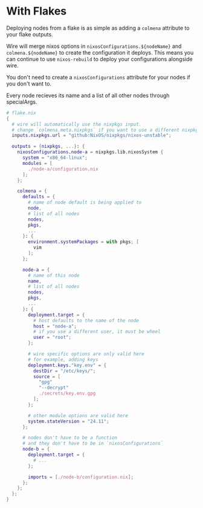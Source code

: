 # With Flakes

Deploying nodes from a flake is as simple as adding a `colmena` attribute to your flake outputs.

Wire will merge nixos options in `nixosConfigurations.${nodeName}` and `colmena.${nodeName}` to create the configuration it deploys. This means you can continue to use `nixos-rebuild` to deploy your configurations alongside wire.

You don't need to create a `nixosConfigurations` attribute for your nodes if you don't want to.

Every node recieves its name and a list of all other nodes through specialArgs.

```nix
# flake.nix
{
  # wire will automatically use the nixpkgs input.
  # change `colmena.meta.nixpkgs` if you want to use a different nixpkgs
  inputs.nixpkgs.url = "github:NixOS/nixpkgs/nixos-unstable";

  outputs = {nixpkgs, ...}: {
    nixosConfigurations.node-a = nixpkgs.lib.nixosSystem {
      system = "x86_64-linux";
      modules = [
        ./node-a/configuration.nix
      ];
    };

    colmena = {
      defaults = {
        # name of node default is being applied to
        node,
        # list of all nodes
        nodes,
        pkgs,
        ...
      }: {
        environment.systemPackages = with pkgs; [
          vim
        ];
      };

      node-a = {
        # name of this node
        name,
        # list of all nodes
        nodes,
        pkgs,
        ...
      }: {
        deployment.target = {
          # host defaults to the name of the node
          host = "node-a";
          # if you use a different user, it must be wheel
          user = "root";
        };

        # wire specific options are only valid here
        # for example, adding keys
        deployment.keys."key.env" = {
          destDir = "/etc/keys/";
          source = [
            "gpg"
            "--decrypt"
            ./secrets/key.env.gpg
          ];
        };

        # other module options are valid here
        system.stateVersion = "24.11";
      };

      # nodes don't have to be a function
      # and they don't have to be in `nixosConfigurations`
      node-b = {
        deployment.target = {
          # ...
        };

        imports = [./node-b/configuration.nix];
      };
    };
  };
}
```
